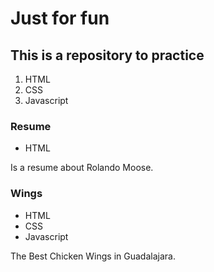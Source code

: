 # Just for fun

## This is a repository to practice

1. HTML
2. CSS
3. Javascript

### Resume 
* HTML

Is a resume about Rolando Moose.


### Wings
* HTML
* CSS
* Javascript

The Best Chicken Wings in Guadalajara.  





